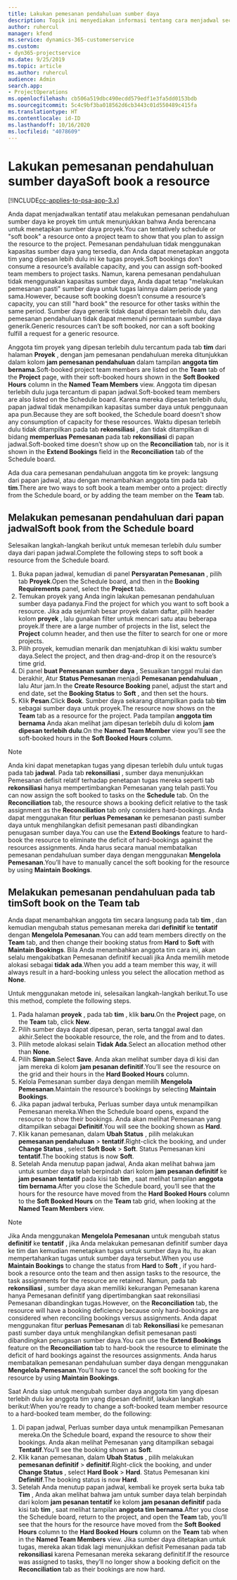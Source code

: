```yaml
---
title: Lakukan pemesanan pendahuluan sumber daya
description: Topik ini menyediakan informasi tentang cara menjadwal secara tentatif atau pemesanan pendahuluan anggota tim proyek.
author: ruhercul
manager: kfend
ms.service: dynamics-365-customerservice
ms.custom:
- dyn365-projectservice
ms.date: 9/25/2019
ms.topic: article
ms.author: ruhercul
audience: Admin
search.app:
- ProjectOperations
ms.openlocfilehash: cb506a519dbc490ecdd579edf1e3fa5dd0153bdb
ms.sourcegitcommit: 5c4c9bf3ba018562d6cb3443c01d550489c415fa
ms.translationtype: HT
ms.contentlocale: id-ID
ms.lasthandoff: 10/16/2020
ms.locfileid: "4078609"
---
```

# <a name="soft-book-a-resource"></a><span data-ttu-id="a4cab-103">Lakukan pemesanan pendahuluan sumber daya</span><span class="sxs-lookup"><span data-stu-id="a4cab-103">Soft book a resource</span></span>

[!INCLUDE[cc-applies-to-psa-app-3.x](../includes/cc-applies-to-psa-app-3x.md)]

<span data-ttu-id="a4cab-104">Anda dapat menjadwalkan tentatif atau melakukan pemesanan pendahuluan sumber daya ke proyek tim untuk menunjukkan bahwa Anda berencana untuk menetapkan sumber daya proyek.</span><span class="sxs-lookup"><span data-stu-id="a4cab-104">You can tentatively schedule or "soft book" a resource onto a project team to show that you plan to assign the resource to the project.</span></span> <span data-ttu-id="a4cab-105">Pemesanan pendahuluan tidak menggunakan kapasitas sumber daya yang tersedia, dan Anda dapat menetapkan anggota tim yang dipesan lebih dulu ini ke tugas proyek.</span><span class="sxs-lookup"><span data-stu-id="a4cab-105">Soft bookings don’t consume a resource’s available capacity, and you can assign soft-booked team members to project tasks.</span></span> <span data-ttu-id="a4cab-106">Namun, karena pemesanan pendahuluan tidak menggunakan kapasitas sumber daya, Anda dapat tetap "melakukan pemesanan pasti" sumber daya untuk tugas lainnya dalam periode yang sama.</span><span class="sxs-lookup"><span data-stu-id="a4cab-106">However, because soft booking doesn’t consume a resource’s capacity, you can still "hard book" the resource for other tasks within the same period.</span></span> <span data-ttu-id="a4cab-107">Sumber daya generik tidak dapat dipesan terlebih dulu, dan pemesanan pendahuluan tidak dapat memenuhi permintaan sumber daya generik.</span><span class="sxs-lookup"><span data-stu-id="a4cab-107">Generic resources can’t be soft booked, nor can a soft booking fulfill a request for a generic resource.</span></span>

<span data-ttu-id="a4cab-108">Anggota tim proyek yang dipesan terlebih dulu tercantum pada tab **tim** dari halaman **Proyek** , dengan jam pemesanan pendahuluan mereka ditunjukkan dalam kolom **jam pemesanan pendahuluan** dalam tampilan **anggota tim bernama**.</span><span class="sxs-lookup"><span data-stu-id="a4cab-108">Soft-booked project team members are listed on the **Team** tab of the **Project** page, with their soft-booked hours shown in the **Soft Booked Hours** column in the **Named Team Members** view.</span></span> <span data-ttu-id="a4cab-109">Anggota tim dipesan terlebih dulu juga tercantum di papan jadwal.</span><span class="sxs-lookup"><span data-stu-id="a4cab-109">Soft-booked team members are also listed on the Schedule board.</span></span> <span data-ttu-id="a4cab-110">Karena mereka dipesan terlebih dulu, papan jadwal tidak menampilkan kapasitas sumber daya untuk penggunaan apa pun.</span><span class="sxs-lookup"><span data-stu-id="a4cab-110">Because they are soft booked, the Schedule board doesn't show any consumption of capacity for these resources.</span></span> <span data-ttu-id="a4cab-111">Waktu dipesan terlebih dulu tidak ditampilkan pada tab **rekonsiliasi** , dan tidak ditampilkan di bidang **memperluas Pemesanan** pada tab **rekonsiliasi** di papan jadwal.</span><span class="sxs-lookup"><span data-stu-id="a4cab-111">Soft-booked time doesn’t show up on the **Reconciliation** tab, nor is it shown in the **Extend Bookings** field in the **Reconciliation** tab of the Schedule board.</span></span> 

<span data-ttu-id="a4cab-112">Ada dua cara pemesanan pendahuluan anggota tim ke proyek: langsung dari papan jadwal, atau dengan menambahkan anggota tim pada tab **tim**.</span><span class="sxs-lookup"><span data-stu-id="a4cab-112">There are two ways to soft book a team member onto a project: directly from the Schedule board, or by adding the team member on the **Team** tab.</span></span> 

## <a name="soft-book-from-the-schedule-board"></a><span data-ttu-id="a4cab-113">Melakukan pemesanan pendahuluan dari papan jadwal</span><span class="sxs-lookup"><span data-stu-id="a4cab-113">Soft book from the Schedule board</span></span>
<span data-ttu-id="a4cab-114">Selesaikan langkah-langkah berikut untuk memesan terlebih dulu sumber daya dari papan jadwal.</span><span class="sxs-lookup"><span data-stu-id="a4cab-114">Complete the following steps to soft book a resource from the Schedule board.</span></span> 

1. <span data-ttu-id="a4cab-115">Buka papan jadwal, kemudian di panel **Persyaratan Pemesanan** , pilih tab **Proyek**.</span><span class="sxs-lookup"><span data-stu-id="a4cab-115">Open the Schedule board, and then in the **Booking Requirements** panel, select the **Project** tab.</span></span>
2. <span data-ttu-id="a4cab-116">Temukan proyek yang Anda ingin lakukan pemesanan pendahuluan sumber daya padanya.</span><span class="sxs-lookup"><span data-stu-id="a4cab-116">Find the project for which you want to soft book a resource.</span></span> <span data-ttu-id="a4cab-117">Jika ada sejumlah besar proyek dalam daftar, pilih header kolom **proyek** , lalu gunakan filter untuk mencari satu atau beberapa proyek.</span><span class="sxs-lookup"><span data-stu-id="a4cab-117">If there are a large number of projects in the list, select the **Project** column header, and then use the filter to search for one or more projects.</span></span>
3. <span data-ttu-id="a4cab-118">Pilih proyek, kemudian menarik dan menjatuhkan di kisi waktu sumber daya.</span><span class="sxs-lookup"><span data-stu-id="a4cab-118">Select the project, and then drag-and-drop it on the resource’s time grid.</span></span>
5. <span data-ttu-id="a4cab-119">Di panel **buat Pemesanan sumber daya** , Sesuaikan tanggal mulai dan berakhir, Atur **Status Pemesanan** menjadi **Pemesanan pendahuluan** , lalu Atur jam.</span><span class="sxs-lookup"><span data-stu-id="a4cab-119">In the **Create Resource Booking** panel, adjust the start and end date, set the **Booking Status** to **Soft** , and then set the hours.</span></span> 
6. <span data-ttu-id="a4cab-120">Klik **Pesan**.</span><span class="sxs-lookup"><span data-stu-id="a4cab-120">Click **Book**.</span></span> <span data-ttu-id="a4cab-121">Sumber daya sekarang ditampilkan pada tab **tim** sebagai sumber daya untuk proyek.</span><span class="sxs-lookup"><span data-stu-id="a4cab-121">The resource now shows on the **Team** tab as a resource for the project.</span></span> <span data-ttu-id="a4cab-122">Pada tampilan **anggota tim bernama** Anda akan melihat jam dipesan terlebih dulu di kolom **jam dipesan terlebih dulu**.</span><span class="sxs-lookup"><span data-stu-id="a4cab-122">On the **Named Team Member** view you’ll see the soft-booked hours in the **Soft Booked Hours** column.</span></span>

> [!NOTE]
> <span data-ttu-id="a4cab-123">Anda kini dapat menetapkan tugas yang dipesan terlebih dulu untuk tugas pada tab **jadwal**. Pada tab **rekonsiliasi** , sumber daya menunjukkan Pemesanan defisit relatif terhadap penetapan tugas mereka seperti tab **rekonsiliasi** hanya mempertimbangkan Pemesanan yang telah pasti.</span><span class="sxs-lookup"><span data-stu-id="a4cab-123">You can now assign the soft booked to tasks on the **Schedule** tab. On the **Reconciliation** tab, the resource shows a booking deficit relative to the task assignment as the **Reconciliation** tab only considers hard-bookings.</span></span> <span data-ttu-id="a4cab-124">Anda dapat menggunakan fitur **perluas Pemesanan** ke pemesanan pasti sumber daya untuk menghilangkan defisit pemesanan pasti dibandingkan penugasan sumber daya.</span><span class="sxs-lookup"><span data-stu-id="a4cab-124">You can use the **Extend Bookings** feature to hard-book the resource to eliminate the deficit of hard-bookings against the resources assignments.</span></span> <span data-ttu-id="a4cab-125">Anda harus secara manual membatalkan pemesanan pendahuluan sumber daya dengan menggunakan **Mengelola Pemesanan**.</span><span class="sxs-lookup"><span data-stu-id="a4cab-125">You’ll have to manually cancel the soft booking for the resource by using **Maintain Bookings**.</span></span>

## <a name="soft-book-on-the-team-tab"></a><span data-ttu-id="a4cab-126">Melakukan pemesanan pendahuluan pada tab tim</span><span class="sxs-lookup"><span data-stu-id="a4cab-126">Soft book on the Team tab</span></span>

<span data-ttu-id="a4cab-127">Anda dapat menambahkan anggota tim secara langsung pada tab **tim** , dan kemudian mengubah status pemesanan mereka dari **definitif** ke **tentatif** dengan **Mengelola Pemesanan**.</span><span class="sxs-lookup"><span data-stu-id="a4cab-127">You can add team members directly on the **Team** tab, and then change their booking status from **Hard** to **Soft** with **Maintain Bookings**.</span></span> <span data-ttu-id="a4cab-128">Bila Anda menambahkan anggota tim cara ini, akan selalu mengakibatkan Pemesanan definitif kecuali jika Anda memilih metode alokasi sebagai **tidak ada**.</span><span class="sxs-lookup"><span data-stu-id="a4cab-128">When you add a team member this way, it will always result in a hard-booking unless you select the allocation method as **None**.</span></span>

<span data-ttu-id="a4cab-129">Untuk menggunakan metode ini, selesaikan langkah-langkah berikut.</span><span class="sxs-lookup"><span data-stu-id="a4cab-129">To use this method, complete the following steps.</span></span>

1. <span data-ttu-id="a4cab-130">Pada halaman **proyek** , pada tab **tim** , klik **baru**.</span><span class="sxs-lookup"><span data-stu-id="a4cab-130">On the **Project** page, on the **Team** tab, click **New**.</span></span>
2. <span data-ttu-id="a4cab-131">Pilih sumber daya dapat dipesan, peran, serta tanggal awal dan akhir.</span><span class="sxs-lookup"><span data-stu-id="a4cab-131">Select the bookable resource, the role, and the from and to dates.</span></span>
3. <span data-ttu-id="a4cab-132">Pilih metode alokasi selain **Tidak Ada**.</span><span class="sxs-lookup"><span data-stu-id="a4cab-132">Select an allocation method other than **None**.</span></span>
4. <span data-ttu-id="a4cab-133">Pilih **Simpan**.</span><span class="sxs-lookup"><span data-stu-id="a4cab-133">Select **Save**.</span></span> <span data-ttu-id="a4cab-134">Anda akan melihat sumber daya di kisi dan jam mereka di kolom **jam pesanan definitif**.</span><span class="sxs-lookup"><span data-stu-id="a4cab-134">You’ll see the resource on the grid and their hours in the **Hard Booked Hours** column.</span></span>
5. <span data-ttu-id="a4cab-135">Kelola Pemesanan sumber daya dengan memilih **Mengelola Pemesanan**.</span><span class="sxs-lookup"><span data-stu-id="a4cab-135">Maintain the resource’s bookings by selecting **Maintain Bookings**.</span></span>
6. <span data-ttu-id="a4cab-136">Jika papan jadwal terbuka, Perluas sumber daya untuk menampilkan Pemesanan mereka.</span><span class="sxs-lookup"><span data-stu-id="a4cab-136">When the Schedule board opens, expand the resource to show their bookings.</span></span> <span data-ttu-id="a4cab-137">Anda akan melihat Pemesanan yang ditampilkan sebagai **Definitif**.</span><span class="sxs-lookup"><span data-stu-id="a4cab-137">You will see the booking shown as **Hard**.</span></span>
7. <span data-ttu-id="a4cab-138">Klik kanan pemesanan, dalam **Ubah Status** , pilih melakukan **pemesanan pendahuluan** \> **tentatif**.</span><span class="sxs-lookup"><span data-stu-id="a4cab-138">Right-click the booking, and under **Change Status** , select **Soft Book** \> **Soft**.</span></span> <span data-ttu-id="a4cab-139">Status Pemesanan kini **tentatif**.</span><span class="sxs-lookup"><span data-stu-id="a4cab-139">The booking status is now **Soft**.</span></span>
8. <span data-ttu-id="a4cab-140">Setelah Anda menutup papan jadwal, Anda akan melihat bahwa jam untuk sumber daya telah berpindah dari kolom **jam pesanan definitif** ke **jam pesanan tentatif** pada kisi tab **tim** , saat melihat tampilan **anggota tim bernama**.</span><span class="sxs-lookup"><span data-stu-id="a4cab-140">After you close the Schedule board, you’ll see that the hours for the resource have moved from the **Hard Booked Hours** column to the **Soft Booked Hours** on the **Team** tab grid, when looking at the **Named Team Members** view.</span></span>

> [!NOTE]
> <span data-ttu-id="a4cab-141">Jika Anda menggunakan **Mengelola Pemesanan** untuk mengubah status **definitif** ke **tentatif** , jika Anda melakukan pemesanan definitif sumber daya ke tim dan kemudian menetapkan tugas untuk sumber daya itu, itu akan mempertahankan tugas untuk sumber daya tersebut.</span><span class="sxs-lookup"><span data-stu-id="a4cab-141">When you use **Maintain Bookings** to change the status from **Hard** to **Soft** , if you hard-book a resource onto the team and then assign tasks to the resource, the task assignments for the resource are retained.</span></span> <span data-ttu-id="a4cab-142">Namun, pada tab **rekonsiliasi** , sumber daya akan memiliki kekurangan Pemesanan karena hanya Pemesanan definitif yang dipertimbangkan saat rekonsiliasi Pemesanan dibandingkan tugas.</span><span class="sxs-lookup"><span data-stu-id="a4cab-142">However, on the **Reconciliation** tab, the resource will have a booking deficiency because only hard-bookings are considered when reconciling bookings versus assignments.</span></span> <span data-ttu-id="a4cab-143">Anda dapat menggunakan fitur **perluas Pemesanan** di tab **Rekonsiliasi** ke pemesanan pasti sumber daya untuk menghilangkan defisit pemesanan pasti dibandingkan penugasan sumber daya.</span><span class="sxs-lookup"><span data-stu-id="a4cab-143">You can use the **Extend Bookings** feature on the **Reconciliation** tab to hard-book the resource to eliminate the deficit of hard bookings against the resources assignments.</span></span> <span data-ttu-id="a4cab-144">Anda harus membatalkan pemesanan pendahuluan sumber daya dengan menggunakan **Mengelola Pemesanan**.</span><span class="sxs-lookup"><span data-stu-id="a4cab-144">You’ll have to cancel the soft booking for the resource by using **Maintain Bookings**.</span></span>

<span data-ttu-id="a4cab-145">Saat Anda siap untuk mengubah sumber daya anggota tim yang dipesan terlebih dulu ke anggota tim yang dipesan definitif, lakukan langkah berikut:</span><span class="sxs-lookup"><span data-stu-id="a4cab-145">When you’re ready to change a soft-booked team member resource to a hard-booked team member, do the following:</span></span>

1. <span data-ttu-id="a4cab-146">Di papan jadwal, Perluas sumber daya untuk menampilkan Pemesanan mereka.</span><span class="sxs-lookup"><span data-stu-id="a4cab-146">On the Schedule board, expand the resource to show their bookings.</span></span> <span data-ttu-id="a4cab-147">Anda akan melihat Pemesanan yang ditampilkan sebagai **Tentatif**.</span><span class="sxs-lookup"><span data-stu-id="a4cab-147">You’ll see the booking shown as **Soft**.</span></span>
2. <span data-ttu-id="a4cab-148">Klik kanan pemesanan, dalam **Ubah Status** , pilih melakukan **pemesanan definitif** \> **definitif**.</span><span class="sxs-lookup"><span data-stu-id="a4cab-148">Right-click the booking, and under **Change Status** , select **Hard Book** \> **Hard**.</span></span> <span data-ttu-id="a4cab-149">Status Pemesanan kini **Definitif**.</span><span class="sxs-lookup"><span data-stu-id="a4cab-149">The booking status is now **Hard**.</span></span>
3. <span data-ttu-id="a4cab-150">Setelah Anda menutup papan jadwal, kembali ke proyek serta buka tab **Tim** , Anda akan melihat bahwa jam untuk sumber daya telah berpindah dari kolom **jam pesanan tentatif** ke kolom **jam pesanan definitif** pada kisi tab **tim** , saat melihat tampilan **anggota tim bernama**.</span><span class="sxs-lookup"><span data-stu-id="a4cab-150">After you close the Schedule board, return to the project, and open the **Team** tab, you’ll see that the hours for the resource have moved from the **Soft Booked Hours** column to the **Hard Booked Hours** column on the **Team** tab when in the **Named Team Members** view.</span></span> <span data-ttu-id="a4cab-151">Jika sumber daya ditetapkan untuk tugas, mereka akan tidak lagi menunjukkan defisit Pemesanan pada tab **rekonsiliasi** karena Pemesanan mereka sekarang definitif.</span><span class="sxs-lookup"><span data-stu-id="a4cab-151">If the resource was assigned to tasks, they’ll no longer show a booking deficit on the **Reconciliation** tab as their bookings are now hard.</span></span>

